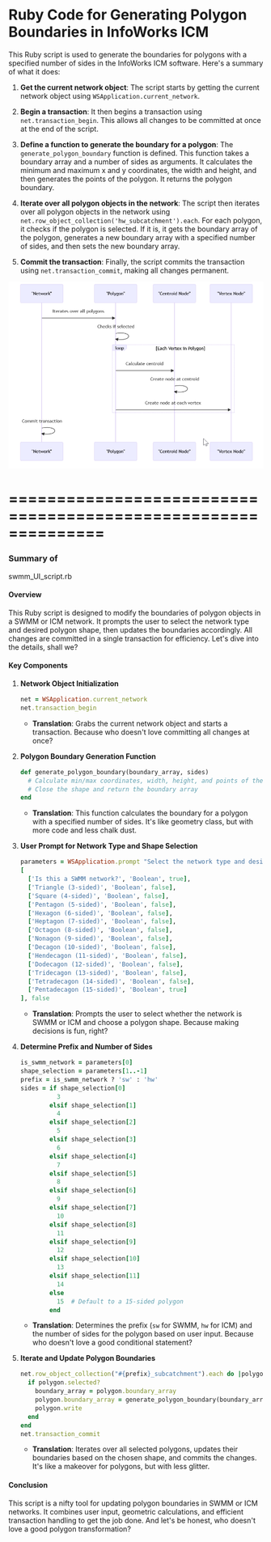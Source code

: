 # Ruby Code for Generating Polygon Boundaries in InfoWorks ICM

This Ruby script is used to generate the boundaries for polygons with a specified number of sides in the InfoWorks ICM software. Here's a summary of what it does:

1. **Get the current network object**: The script starts by getting the current network object using `WSApplication.current_network`.

2. **Begin a transaction**: It then begins a transaction using `net.transaction_begin`. This allows all changes to be committed at once at the end of the script.

3. **Define a function to generate the boundary for a polygon**: The `generate_polygon_boundary` function is defined. This function takes a boundary array and a number of sides as arguments. It calculates the minimum and maximum x and y coordinates, the width and height, and then generates the points of the polygon. It returns the polygon boundary.

4. **Iterate over all polygon objects in the network**: The script then iterates over all polygon objects in the network using `net.row_object_collection('hw_subcatchment').each`. For each polygon, it checks if the polygon is selected. If it is, it gets the boundary array of the polygon, generates a new boundary array with a specified number of sides, and then sets the new boundary array.

5. **Commit the transaction**: Finally, the script commits the transaction using `net.transaction_commit`, making all changes permanent.

![alt text](image-1.png)

==============================================================
==============================================================

### Summary of 

swmm_UI_script.rb

#### Overview
This Ruby script is designed to modify the boundaries of polygon objects in a SWMM or ICM network. It prompts the user to select the network type and desired polygon shape, then updates the boundaries accordingly. All changes are committed in a single transaction for efficiency. Let's dive into the details, shall we?

#### Key Components

1. **Network Object Initialization**
   ```ruby
   net = WSApplication.current_network
   net.transaction_begin
   ```
   - **Translation**: Grabs the current network object and starts a transaction. Because who doesn't love committing all changes at once?

2. **Polygon Boundary Generation Function**
   ```ruby
   def generate_polygon_boundary(boundary_array, sides)
     # Calculate min/max coordinates, width, height, and points of the polygon
     # Close the shape and return the boundary array
   end
   ```
   - **Translation**: This function calculates the boundary for a polygon with a specified number of sides. It's like geometry class, but with more code and less chalk dust.

3. **User Prompt for Network Type and Shape Selection**
   ```ruby
   parameters = WSApplication.prompt "Select the network type and desired shape for the polygons",
   [
     ['Is this a SWMM network?', 'Boolean', true],
     ['Triangle (3-sided)', 'Boolean', false],
     ['Square (4-sided)', 'Boolean', false],
     ['Pentagon (5-sided)', 'Boolean', false],
     ['Hexagon (6-sided)', 'Boolean', false],
     ['Heptagon (7-sided)', 'Boolean', false],
     ['Octagon (8-sided)', 'Boolean', false],
     ['Nonagon (9-sided)', 'Boolean', false],
     ['Decagon (10-sided)', 'Boolean', false],
     ['Hendecagon (11-sided)', 'Boolean', false],
     ['Dodecagon (12-sided)', 'Boolean', false],
     ['Tridecagon (13-sided)', 'Boolean', false],
     ['Tetradecagon (14-sided)', 'Boolean', false],
     ['Pentadecagon (15-sided)', 'Boolean', true]
   ], false
   ```
   - **Translation**: Prompts the user to select whether the network is SWMM or ICM and choose a polygon shape. Because making decisions is fun, right?

4. **Determine Prefix and Number of Sides**
   ```ruby
   is_swmm_network = parameters[0]
   shape_selection = parameters[1..-1]
   prefix = is_swmm_network ? 'sw' : 'hw'
   sides = if shape_selection[0]
             3
           elsif shape_selection[1]
             4
           elsif shape_selection[2]
             5
           elsif shape_selection[3]
             6
           elsif shape_selection[4]
             7
           elsif shape_selection[5]
             8
           elsif shape_selection[6]
             9
           elsif shape_selection[7]
             10
           elsif shape_selection[8]
             11
           elsif shape_selection[9]
             12
           elsif shape_selection[10]
             13
           elsif shape_selection[11]
             14
           else
             15  # Default to a 15-sided polygon
           end
   ```
   - **Translation**: Determines the prefix (`sw` for SWMM, `hw` for ICM) and the number of sides for the polygon based on user input. Because who doesn't love a good conditional statement?

5. **Iterate and Update Polygon Boundaries**
   ```ruby
   net.row_object_collection("#{prefix}_subcatchment").each do |polygon|
     if polygon.selected?
       boundary_array = polygon.boundary_array
       polygon.boundary_array = generate_polygon_boundary(boundary_array, sides)
       polygon.write
     end
   end
   net.transaction_commit
   ```
   - **Translation**: Iterates over all selected polygons, updates their boundaries based on the chosen shape, and commits the changes. It's like a makeover for polygons, but with less glitter.

#### Conclusion
This script is a nifty tool for updating polygon boundaries in SWMM or ICM networks. It combines user input, geometric calculations, and efficient transaction handling to get the job done. And let's be honest, who doesn't love a good polygon transformation?